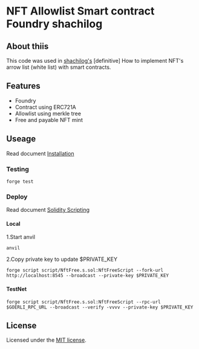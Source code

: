 # NFT Allowlist Smart contract Foundry shachilog

## About thiis

This code was used in [shachilog's]() [definitive] How to implement NFT's arrow list (white list) with smart contracts.

## Features

- Foundry
- Contract using ERC721A
- Allowlist using merkle tree
- Free and payable NFT mint

## Useage

Read document [Installation](https://book.getfoundry.sh/getting-started/installation)

### Testing

```
forge test
```

### Deploy

Read document [Solidity Scripting](https://book.getfoundry.sh/tutorials/solidity-scripting?highlight=deploy#solidity-scripting)

#### Local

1.Start anvil

```
anvil
```

2.Copy private key to update $PRIVATE_KEY

```
forge script script/NftFree.s.sol:NftFreeScript --fork-url http://localhost:8545 --broadcast --private-key $PRIVATE_KEY
```

#### TestNet

```
forge script script/NftFree.s.sol:NftFreeScript --rpc-url $GOERLI_RPC_URL --broadcast --verify -vvvv --private-key $PRIVATE_KEY
```

## License

Licensed under the [MIT license](https://github.com/ryuji-orca/nft-allowlist-merkle-tree-foundry/LICENSE.md).
